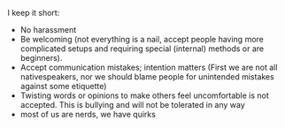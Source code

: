 I keep it short:

-   No harassment
-   Be welcoming (not everything is a nail, accept people having more complicated setups and requiring special (internal) methods or are beginners).
-   Accept communication mistakes; intention matters (First we are not all nativespeakers, nor we should blame people for unintended mistakes against some etiquette)
-   Twisting words or opinions to make others feel uncomfortable is not accepted. This is bullying and will not be tolerated in any way
-   most of us are nerds, we have quirks
